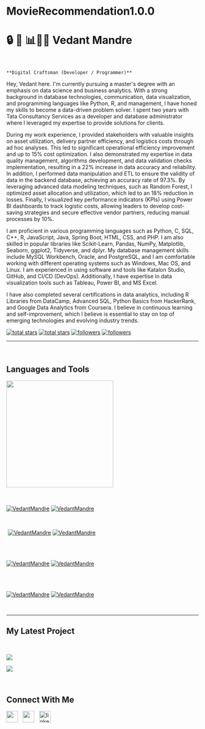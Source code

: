 # MovieRecommendation1.0.0



<h1>🔒 🗻 📊🎯🔬 Vedant Mandre</h1>
<br /> 

                    
`**Digital Craftsman (Developer / Programmer)**`

                    

<p align="left">Hey, Vedant here. I'm currently pursuing a master's degree with an emphasis on data science and business analytics. With a strong background in database technologies, communication, data visualization, and programming languages like Python, R, and management, I have honed my skills to become a data-driven problem solver. I spent two years with Tata Consultancy Services as a developer and database administrator where I leveraged my expertise to provide solutions for clients.

During my work experience, I provided stakeholders with valuable insights on asset utilization, delivery partner efficiency, and logistics costs through ad hoc analyses. This led to significant operational efficiency improvement and up to 15% cost optimization. I also demonstrated my expertise in data quality management, algorithms development, and data validation checks implementation, resulting in a 22% increase in data accuracy and reliability. In addition, I performed data manipulation and ETL to ensure the validity of data in the backend database, achieving an accuracy rate of 97.3%. By leveraging advanced data modeling techniques, such as Random Forest, I optimized asset allocation and utilization, which led to an 18% reduction in losses. Finally, I visualized key performance indicators (KPIs) using Power BI dashboards to track logistic costs, allowing leaders to develop cost-saving strategies and secure effective vendor partners, reducing manual processes by 10%.

I am proficient in various programming languages such as Python, C, SQL, C++, R, JavaScript, Java, Spring Boot, HTML, CSS, and PHP. I am also skilled in popular libraries like Scikit-Learn, Pandas, NumPy, Matplotlib, Seaborn, ggplot2, Tidyverse, and dplyr. My database management skills include MySQL Workbench, Oracle, and PostgreSQL, and I am comfortable working with different operating systems such as Windows, Mac OS, and Linux. I am experienced in using software and tools like Katalon Studio, GitHub, and CI/CD (DevOps). Additionally, I have expertise in data visualization tools such as Tableau, Power BI, and MS Excel.

I have also completed several certifications in data analytics, including R Libraries from DataCamp, Advanced SQL, Python Basics from HackerRank, and Google Data Analytics from Coursera. I believe in continuous learning and self-improvement, which I believe is essential to stay on top of emerging technologies and evolving industry trends.</p>
<p align="left"> 
  <a href="https://github.com/VedantMandre?tab=repositories&sort=stargazers#gh-light-mode-only">
    <img alt="total stars" title="Total stars on GitHub" src="https://custom-icon-badges.demolab.com/github/stars/VedantMandre?color=3ea97d&style=for-the-badge&labelColor=40b682&logo=star#gh-light-mode-only"/></a>
  
  <a href="https://github.com/VedantMandre?tab=repositories&sort=stargazers#gh-dark-mode-only">
    <img alt="total stars" title="Total stars on GitHub" src="https://custom-icon-badges.demolab.com/github/stars/VedantMandre?color=655489&style=for-the-badge&labelColor=c691e9&logo=star#gh-dark-mode-only"/></a>
  
  <a href="https://github.com/VedantMandre?tab=followers#gh-light-mode-only">
    <img alt="followers" title="Follow me on Github" src="https://custom-icon-badges.demolab.com/github/followers/VedantMandre?color=2c4954&labelColor=2c3e50&style=for-the-badge&logo=person-add&label=Follow&logoColor=white#gh-light-mode-only"/></a>
    
  <a href="https://github.com/VedantMandre?tab=followers#gh-dark-mode-only">
    <img alt="followers" title="Follow me on Github" src="https://custom-icon-badges.demolab.com/github/followers/VedantMandre?color=dacc84&labelColor=f9e692&style=for-the-badge&logo=person-add&label=Follow&logoColor=white#gh-dark-mode-only"/></a>
</p>

---
<br />

                    

<h2>Languages and Tools</h2> 
<p align="left">
<img width="280px"  src="https://skillicons.dev/icons?i=Python
R
SQL
&perline=9"  />
</p>
<br />

                    

<p><a href="https://github.com/VedantMandre#gh-dark-mode-only" target="_blank"><img align="center" src="https://github-readme-stats.vercel.app/api/top-langs/?username=VedantMandre&langs_count=6&show_icon=true&layout=compact&theme=nightowl#gh-dark-mode-only" alt="VedantMandre" /></a>
  <a href="https://github.com/VedantMandre#gh-light-mode-only" target="_blank"><img align="center" src="https://github-readme-stats.vercel.app/api/top-langs/?username=VedantMandre&langs_count=6&show_icon=true&layout=compact&theme=vue#gh-light-mode-only" alt="VedantMandre" /></a>
</p>

<br />

<p>&nbsp;<a href="https://github.com/VedantMandre#gh-dark-mode-only" target="_blank"><img align="center" src="https://github-readme-stats.vercel.app/api?username=VedantMandre&count_private=true&show_icons=true&theme=nightowl#gh-dark-mode-only" alt="VedantMandre" /></a>
<a href="https://github.com/VedantMandre#gh-light-mode-only" target="_blank"><img align="center" src="https://github-readme-stats.vercel.app/api?username=VedantMandre&count_private=true&show_icons=true&theme=vue#gh-light-mode-only" alt="VedantMandre" /></a>
</p> 
<br>
<br />

<p><a href="https://github.com/VedantMandre#gh-dark-mode-only" target="_blank"><img align="center" src="https://streak-stats.demolab.com?user=VedantMandre&theme=nightowl#gh-dark-mode-only" alt="VedantMandre"/></a>
<a href="https://github.com/VedantMandre#gh-light-mode-only" target="_blank"><img align="center" src="https://streak-stats.demolab.com?user=VedantMandre&theme=vue#gh-light-mode-only" alt="VedantMandre"/></a></p>
<br/>
<br />

<p><a href="https://github.com/VedantMandre#gh-dark-mode-only" target="_blank"><img align="center" src="https://github-readme-activity-graph.cyclic.app/graph?username=VedantMandre&theme=nightowl#gh-dark-mode-only" alt="VedantMandre" /></a>
<a href="https://github.com/VedantMandre#gh-light-mode-only" target="_blank"><img align="center" src="https://github-readme-activity-graph.cyclic.app/graph?username=VedantMandre&theme=vue#gh-light-mode-only" alt="VedantMandre" /></a></p>
<br/>

---


                    

<h2>My Latest Project</h2> 
<br />
<p><a href="https://github.com/VedantMandre/Youtube_Scrapping, Video_Games_Sales, MovieMatch_Recommender, British_Airways_VirtualProgram #gh-dark-mode-only" target="_blank"><img align="center" src="https://github-readme-stats.vercel.app/api/pin/?username=VedantMandre&repo=Youtube_Scrapping, Video_Games_Sales, MovieMatch_Recommender, British_Airways_VirtualProgram &theme=nightowl&show_owner=true#gh-dark-mode-only"/></a></p>
<p><a href="https://github.com/VedantMandre/Youtube_Scrapping, Video_Games_Sales, MovieMatch_Recommender, British_Airways_VirtualProgram #gh-light-mode-only" target="_blank"><img align="center" src="https://github-readme-stats.vercel.app/api/pin/?username=VedantMandre&repo=Youtube_Scrapping, Video_Games_Sales, MovieMatch_Recommender, British_Airways_VirtualProgram &theme=vue&show_owner=true#gh-light-mode-only"/></a></p>
<br />


                    

<h2>Connect With Me</h2> 
<p align="left">
<a href="https://twitter.com/" target="_blank"><img align="left" width="30px" style="padding-right:10px;" src="https://raw.githubusercontent.com/rahuldkjain/github-profile-readme-generator/master/src/images/icons/Social/twitter.svg" alt="" /></a>
<a href="https://instagram.com/" target="_blank"><img align="left" width="30px" style="padding-right:10px" src="https://raw.githubusercontent.com/rahuldkjain/github-profile-readme-generator/master/src/images/icons/Social/instagram.svg" alt="" /></a>
<a href="https://www.linkedin.com/in/vedant-mandre-a740b7b7/" target="_blank"><img align="left" alt="linkedin" width="30px" style="padding-right: 10px;" src="https://cdn.jsdelivr.net/gh/devicons/devicon/icons/linkedin/linkedin-original.svg" /></a>
</p>
